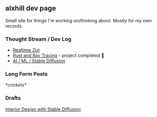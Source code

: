 ## alxhill dev page

Small site for things I'm working on/thinking about. Mostly for my own records.

### Thought Stream / Dev Log

- [Realtime Zizi](topics/zizi)
- [Rust and Ray Tracing](topics/rust) - project completed 🎉
- [AI / ML / Stable Diffusion](topics/ai-ml)

### Long Form Posts

_\*crickets\*_

### Drafts

[Interior Design with Stable Diffusion](drafts/interior-design)
